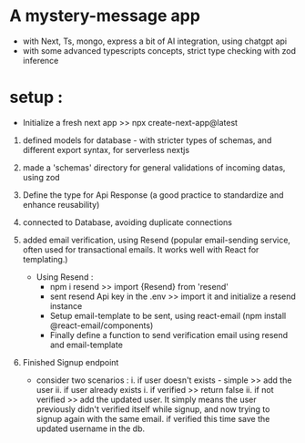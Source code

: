 
# A mystery-message app 
- with Next, Ts, mongo, express a bit of AI integration, using chatgpt api
- with some advanced typescripts concepts, strict type checking with zod inference


# setup :
- Initialize a fresh next app >> npx create-next-app@latest

1. defined models for database - with stricter types of schemas, and different export syntax, for serverless nextjs

2. made a 'schemas' directory for general validations of incoming datas, using zod
3. Define the type for Api Response (a good practice to standardize and enhance reusability)

4. connected to Database, avoiding duplicate connections

5. added email verification, using Resend (popular email-sending service, often used for transactional emails. It works well with React for templating.)
    - Using Resend : 
        - npm i resend  >> import {Resend} from 'resend'
        - sent resend Api key in the .env >> import it and initialize a resend instance
        - Setup email-template to be sent, using react-email (npm install @react-email/components)
        - Finally define a function to send verification email using resend and email-template

6. Finished Signup endpoint 
    - consider two scenarios :
    i. if user doesn't exists - simple >> add the user
    ii. if user already exists 
        i. if verified >> return false
        ii. if not verified >> add the updated user. It simply means the user previously didn't verified itself while signup, and now trying to signup again with the same email. if verified this time save the updated username in the db.